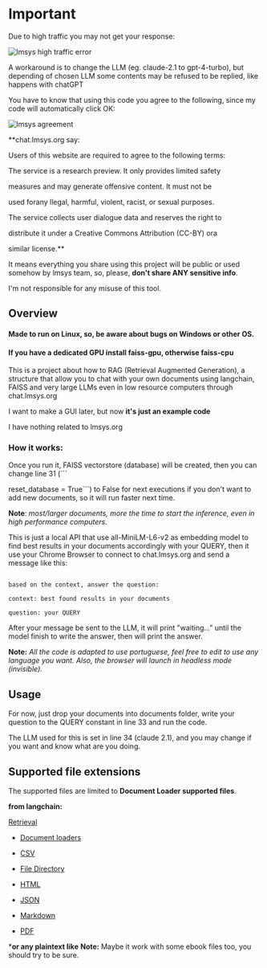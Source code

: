 # Important

  

Due to high traffic you may not get your response:

![lmsys high traffic error](https://i.imgur.com/XCKyE2r.png)

A workaround is to change the LLM (eg. claude-2.1 to gpt-4-turbo), but depending of chosen LLM some contents may be refused to be replied, like happens with chatGPT

  

You have to know that using this code you agree to the following, since my code will automatically click OK:

  

![lmsys agreement](https://i.imgur.com/n5ajuLD.png)

  

**chat.Imsys.org say:

Users of this website are required to agree to the following terms:

The service is a research preview. It only provides limited safety

measures and may generate offensive content. It must not be

used forany llegal, harmful, violent, racist, or sexual purposes.

The service collects user dialogue data and reserves the right to

distribute it under a Creative Commons Attribution (CC-BY) ora

similar license.**

  

It means everything you share using this project will be public or used somehow by lmsys team, so, please, **don't share ANY sensitive info**.

I'm not responsible for any misuse of this tool.

  

## Overview

#### Made to run on Linux, so, be aware about bugs on Windows or other OS.

#### If you have a dedicated GPU install faiss-gpu, otherwise faiss-cpu

This is a project about how to RAG (Retrieval Augmented Generation), a structure that allow you to chat with your own documents using langchain, FAISS and very large LLMs even in low resource computers through chat.lmsys.org

I want to make a GUI later, but now **it's just an example code**

  

I have nothing related to lmsys.org

### How it works:

Once you run it, FAISS vectorstore (database) will be created, then you can change line 31 (```

reset_database = True```) to False for next executions if you don't want to add new documents, so it will run faster next time.

  

**Note**: *most/larger documents, more the time to start the inference, even in high performance computers.*

  

This is just a local API that use all-MiniLM-L6-v2 as embedding model to find best results in your documents accordingly with your QUERY, then it use your Chrome Browser to connect to chat.lmsys.org and send a message like this:

```

based on the context, answer the question:

context: best found results in your documents

question: your QUERY

```

After your message be sent to the LLM, it will print "waiting..." until the model finish to write the answer, then will print the answer.

  

**Note:**  *All the code is adapted to use portuguese, feel free to edit to use any language you want. Also, the browser will launch in headless mode (invisible).*

  

## Usage

For now, just drop your documents into documents folder, write your question to the QUERY constant in line 33 and run the code.

The LLM used for this is set in line 34 (claude 2.1), and you may change if you want and know what are you doing.

## Supported file extensions

  

The supported files are limited to **Document Loader supported files**.

  

**from langchain:**

  

[Retrieval](https://python.langchain.com/docs/modules/data_connection/)

  

- [Document loaders](https://python.langchain.com/docs/modules/data_connection/document_loaders/)

  

- [CSV](https://python.langchain.com/docs/modules/data_connection/document_loaders/csv)

  

- [File Directory](https://python.langchain.com/docs/modules/data_connection/document_loaders/file_directory)

  

- [HTML](https://python.langchain.com/docs/modules/data_connection/document_loaders/html)

  

- [JSON](https://python.langchain.com/docs/modules/data_connection/document_loaders/json)

  

- [Markdown](https://python.langchain.com/docs/modules/data_connection/document_loaders/markdown)

  

- [PDF](https://python.langchain.com/docs/modules/data_connection/document_loaders/pdf)

  

\***or any plaintext like**
**Note:** Maybe it work with some ebook files too, you should try to be sure.